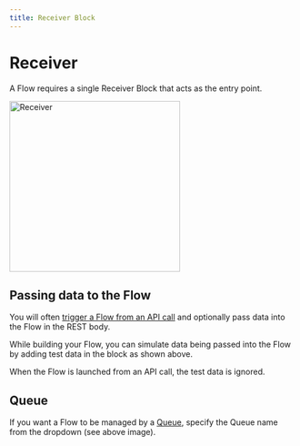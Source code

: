 ```yaml
---
title: Receiver Block
---
```

# Receiver

A Flow requires a single Receiver Block that acts as the entry point.

<img src="/img/flows/blocks/core/receiver/receiver-block.png" alt="Receiver" width="300" />

## Passing data to the Flow
You will often [trigger a Flow from an API call](user-guide/Launching-flows.md) and optionally 
pass data into the Flow in the REST body.

While building your Flow, you can simulate data being passed into the Flow by adding test data 
in the block as shown above.

When the Flow is launched from an API call, the test data is ignored. 

## Queue
If you want a Flow to be managed by a [Queue](user-guide/Queuing.md), specify the Queue name from the dropdown (see above image).
